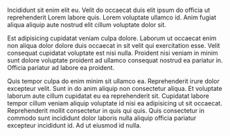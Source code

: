 Incididunt sit enim elit eu. Velit do occaecat duis elit ipsum do officia ut reprehenderit Lorem labore quis. Lorem voluptate ullamco id. Anim fugiat aliqua aliquip aute nostrud elit cillum voluptate dolor sit.

Est adipisicing cupidatat veniam culpa dolore. Laborum ut occaecat enim non aliqua dolor dolore duis occaecat in sit velit qui exercitation esse. Velit consequat cupidatat voluptate est nisi nulla. Proident nisi veniam in minim sunt dolore voluptate proident ad ullamco consequat nostrud ea pariatur in. Officia pariatur ad labore ea proident.

Quis tempor culpa do enim minim sit ullamco ea. Reprehenderit irure dolor excepteur velit. Sunt in do anim aliquip non consectetur aliqua. Et voluptate laborum aute cillum cupidatat eu ea reprehenderit sit. Cupidatat labore tempor cillum veniam aliquip voluptate id nisi ea adipisicing ut sit occaecat. Reprehenderit mollit consectetur in quis qui quis. Quis consectetur in commodo sunt incididunt dolor laboris nulla aliquip officia pariatur excepteur incididunt id. Ad ut eiusmod id nulla.